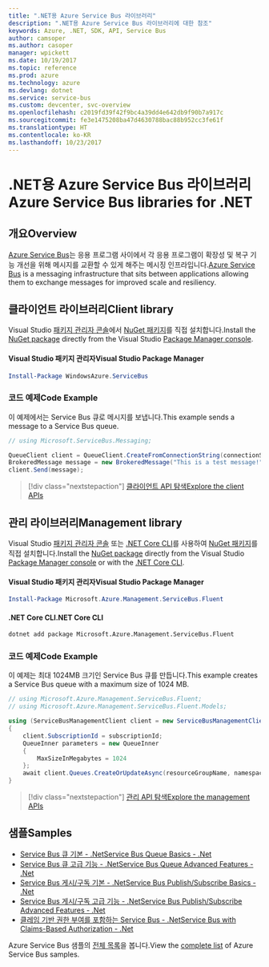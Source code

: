 ```yaml
---
title: ".NET용 Azure Service Bus 라이브러리"
description: ".NET용 Azure Service Bus 라이브러리에 대한 참조"
keywords: Azure, .NET, SDK, API, Service Bus
author: camsoper
ms.author: casoper
manager: wpickett
ms.date: 10/19/2017
ms.topic: reference
ms.prod: azure
ms.technology: azure
ms.devlang: dotnet
ms.service: service-bus
ms.custom: devcenter, svc-overview
ms.openlocfilehash: c2019fd39f42f9bc4a39dd4e642db9f90b7a917c
ms.sourcegitcommit: fe3e1475208ba47d4630788bac88b952cc3fe61f
ms.translationtype: HT
ms.contentlocale: ko-KR
ms.lasthandoff: 10/23/2017
---
```

# <a name="azure-service-bus-libraries-for-net"></a><span data-ttu-id="57aad-104">.NET용 Azure Service Bus 라이브러리</span><span class="sxs-lookup"><span data-stu-id="57aad-104">Azure Service Bus libraries for .NET</span></span>

## <a name="overview"></a><span data-ttu-id="57aad-105">개요</span><span class="sxs-lookup"><span data-stu-id="57aad-105">Overview</span></span>

<span data-ttu-id="57aad-106">[Azure Service Bus](https://docs.microsoft.com/azure/service-bus-messaging/service-bus-messaging-overview)는 응용 프로그램 사이에서 각 응용 프로그램이 확장성 및 복구 기능 개선을 위해 메시지를 교환할 수 있게 해주는 메시징 인프라입니다.</span><span class="sxs-lookup"><span data-stu-id="57aad-106">[Azure Service Bus](https://docs.microsoft.com/azure/service-bus-messaging/service-bus-messaging-overview) is a messaging infrastructure that sits between applications allowing them to exchange messages for improved scale and resiliency.</span></span>

## <a name="client-library"></a><span data-ttu-id="57aad-107">클라이언트 라이브러리</span><span class="sxs-lookup"><span data-stu-id="57aad-107">Client library</span></span>

<span data-ttu-id="57aad-108">Visual Studio [패키지 관리자 콘솔][PackageManager]에서 [NuGet 패키지](https://www.nuget.org/packages/WindowsAzure.ServiceBus)를 직접 설치합니다.</span><span class="sxs-lookup"><span data-stu-id="57aad-108">Install the [NuGet package](https://www.nuget.org/packages/WindowsAzure.ServiceBus) directly from the Visual Studio [Package Manager console][PackageManager].</span></span>

#### <a name="visual-studio-package-manager"></a><span data-ttu-id="57aad-109">Visual Studio 패키지 관리자</span><span class="sxs-lookup"><span data-stu-id="57aad-109">Visual Studio Package Manager</span></span>

```powershell
Install-Package WindowsAzure.ServiceBus
```

### <a name="code-example"></a><span data-ttu-id="57aad-110">코드 예제</span><span class="sxs-lookup"><span data-stu-id="57aad-110">Code Example</span></span>

<span data-ttu-id="57aad-111">이 예제에서는 Service Bus 큐로 메시지를 보냅니다.</span><span class="sxs-lookup"><span data-stu-id="57aad-111">This example sends a message to a Service Bus queue.</span></span>

```csharp
// using Microsoft.ServiceBus.Messaging;

QueueClient client = QueueClient.CreateFromConnectionString(connectionString, queueName);
BrokeredMessage message = new BrokeredMessage("This is a test message!");
client.Send(message);
```

> [!div class="nextstepaction"]
> [<span data-ttu-id="57aad-112">클라이언트 API 탐색</span><span class="sxs-lookup"><span data-stu-id="57aad-112">Explore the client APIs</span></span>](/dotnet/api/overview/azure/servicebus/client)


## <a name="management-library"></a><span data-ttu-id="57aad-113">관리 라이브러리</span><span class="sxs-lookup"><span data-stu-id="57aad-113">Management library</span></span>

<span data-ttu-id="57aad-114">Visual Studio [패키지 관리자 콘솔][PackageManager] 또는 [.NET Core CLI][DotNetCLI]를 사용하여 [NuGet 패키지](https://www.nuget.org/packages/Microsoft.Azure.Management.ServiceBus.Fluent)를 직접 설치합니다.</span><span class="sxs-lookup"><span data-stu-id="57aad-114">Install the [NuGet package](https://www.nuget.org/packages/Microsoft.Azure.Management.ServiceBus.Fluent) directly from the Visual Studio [Package Manager console][PackageManager] or with the [.NET Core CLI][DotNetCLI].</span></span>

#### <a name="visual-studio-package-manager"></a><span data-ttu-id="57aad-115">Visual Studio 패키지 관리자</span><span class="sxs-lookup"><span data-stu-id="57aad-115">Visual Studio Package Manager</span></span>

```powershell
Install-Package Microsoft.Azure.Management.ServiceBus.Fluent
```

#### <a name="net-core-cli"></a><span data-ttu-id="57aad-116">.NET Core CLI</span><span class="sxs-lookup"><span data-stu-id="57aad-116">.NET Core CLI</span></span>

```bash
dotnet add package Microsoft.Azure.Management.ServiceBus.Fluent
```

### <a name="code-example"></a><span data-ttu-id="57aad-117">코드 예제</span><span class="sxs-lookup"><span data-stu-id="57aad-117">Code Example</span></span>

<span data-ttu-id="57aad-118">이 예제는 최대 1024MB 크기인 Service Bus 큐를 만듭니다.</span><span class="sxs-lookup"><span data-stu-id="57aad-118">This example creates a Service Bus queue with a maximum size of 1024 MB.</span></span>

```csharp
// using Microsoft.Azure.Management.ServiceBus.Fluent;
// using Microsoft.Azure.Management.ServiceBus.Fluent.Models;

using (ServiceBusManagementClient client = new ServiceBusManagementClient(credentials))
{
    client.SubscriptionId = subscriptionId;
    QueueInner parameters = new QueueInner
    {
        MaxSizeInMegabytes = 1024
    };
    await client.Queues.CreateOrUpdateAsync(resourceGroupName, namespaceName, queueName, parameters);
}
```

> [!div class="nextstepaction"]
> [<span data-ttu-id="57aad-119">관리 API 탐색</span><span class="sxs-lookup"><span data-stu-id="57aad-119">Explore the management APIs</span></span>](/dotnet/api/overview/azure/servicebus/management)

## <a name="samples"></a><span data-ttu-id="57aad-120">샘플</span><span class="sxs-lookup"><span data-stu-id="57aad-120">Samples</span></span>

- [<span data-ttu-id="57aad-121">Service Bus 큐 기본 - .Net</span><span class="sxs-lookup"><span data-stu-id="57aad-121">Service Bus Queue Basics - .Net</span></span>](https://azure.microsoft.com/resources/samples/service-bus-dotnet-manage-queue-with-basic-features/)
- [<span data-ttu-id="57aad-122">Service Bus 큐 고급 기능 - .Net</span><span class="sxs-lookup"><span data-stu-id="57aad-122">Service Bus Queue Advanced Features - .Net</span></span>](https://azure.microsoft.com/resources/samples/service-bus-dotnet-manage-queue-with-advanced-features/)
- [<span data-ttu-id="57aad-123">Service Bus 게시/구독 기본 - .Net</span><span class="sxs-lookup"><span data-stu-id="57aad-123">Service Bus Publish/Subscribe Basics - .Net</span></span>](https://azure.microsoft.com/resources/samples/service-bus-dotnet-manage-publish-subscribe-with-basic-features/)
- [<span data-ttu-id="57aad-124">Service Bus 게시/구독 고급 기능 - .Net</span><span class="sxs-lookup"><span data-stu-id="57aad-124">Service Bus Publish/Subscribe Advanced Features - .Net</span></span>](https://azure.microsoft.com/resources/samples/service-bus-dotnet-manage-publish-subscribe-with-advanced-features/)
- [<span data-ttu-id="57aad-125">클레임 기반 권한 부여를 포함하는 Service Bus - .Net</span><span class="sxs-lookup"><span data-stu-id="57aad-125">Service Bus with Claims-Based Authorization - .Net</span></span>](https://azure.microsoft.com/resources/samples/service-bus-dotnet-manage-with-claims-based-authorization/)

<span data-ttu-id="57aad-126">Azure Service Bus 샘플의 [전체 목록](https://azure.microsoft.com/resources/samples/?term=service+bus)을 봅니다.</span><span class="sxs-lookup"><span data-stu-id="57aad-126">View the [complete list](https://azure.microsoft.com/resources/samples/?term=service+bus) of Azure Service Bus samples.</span></span>


[PackageManager]: https://docs.microsoft.com/nuget/tools/package-manager-console
[DotNetCLI]: https://docs.microsoft.com/dotnet/core/tools/dotnet-add-package
